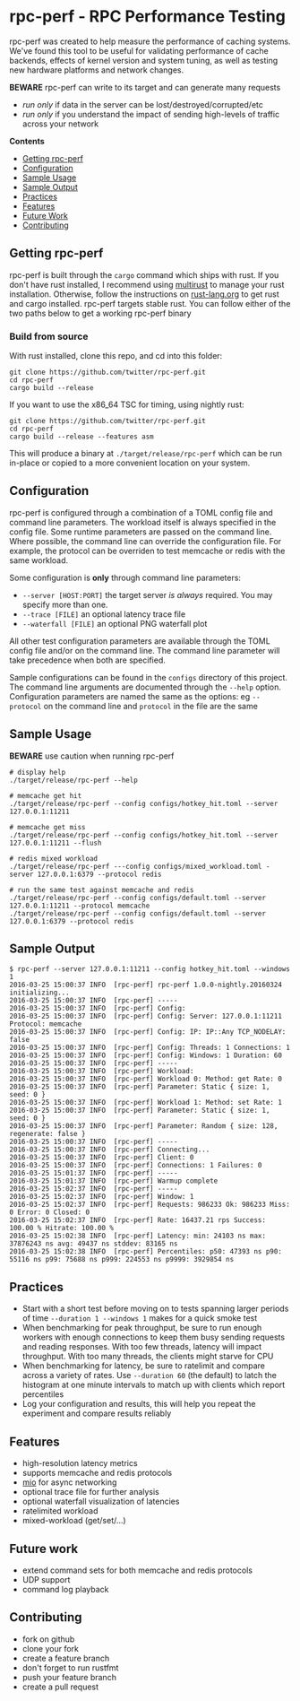 # rpc-perf - RPC Performance Testing

rpc-perf was created to help measure the performance of caching systems. We've found this tool to be useful for validating performance of cache backends, effects of kernel version and system tuning, as well as testing new hardware platforms and network changes.

**BEWARE** rpc-perf can write to its target and can generate many requests
* *run only* if data in the server can be lost/destroyed/corrupted/etc
* *run only* if you understand the impact of sending high-levels of traffic across your network

**Contents**
* [Getting rpc-perf](#getting-rpc-perf)
* [Configuration](#configuration)
* [Sample Usage](#sample-usage)
* [Sample Output](#sample-output)
* [Practices](#practices)
* [Features](#features)
* [Future Work](#future-work)
* [Contributing](#contributing)

## Getting rpc-perf

rpc-perf is built through the `cargo` command which ships with rust. If you don't have rust installed, I recommend using [multirust][1] to manage your rust installation. Otherwise, follow the instructions on [rust-lang.org][2] to get rust and cargo installed. rpc-perf targets stable rust. You can follow either of the two paths below to get a working rpc-perf binary

### Build from source

With rust installed, clone this repo, and cd into this folder:

```shell
git clone https://github.com/twitter/rpc-perf.git
cd rpc-perf
cargo build --release
```

If you want to use the x86_64 TSC for timing, using nightly rust:

```shell
git clone https://github.com/twitter/rpc-perf.git
cd rpc-perf
cargo build --release --features asm
```

This will produce a binary at `./target/release/rpc-perf` which can be run in-place or copied to a more convenient location on your system.

## Configuration

rpc-perf is configured through a combination of a TOML config file and command line parameters. The workload itself is always specified in the config file. Some runtime parameters are passed on the command line. Where possible, the command line can override the configuration file. For example, the protocol can be overriden to test memcache or redis with the same workload.

Some configuration is **only** through command line parameters:
* `--server [HOST:PORT]` the target server *is always* required. You may specify more than one.
* `--trace [FILE]` an optional latency trace file
* `--waterfall [FILE]` an optional PNG waterfall plot

All other test configuration parameters are available through the TOML config file and/or on the command line. The command line parameter will take precedence when both are specified.

Sample configurations can be found in the `configs` directory of this project. The command line arguments are documented through the `--help` option. Configuration parameters are named the same as the options: eg `--protocol` on the command line and `protocol` in the file are the same

## Sample Usage

**BEWARE** use caution when running rpc-perf

```shell
# display help
./target/release/rpc-perf --help

# memcache get hit
./target/release/rpc-perf --config configs/hotkey_hit.toml --server 127.0.0.1:11211

# memcache get miss
./target/release/rpc-perf --config configs/hotkey_hit.toml --server 127.0.0.1:11211 --flush

# redis mixed workload
./target/release/rpc-perf ---config configs/mixed_workload.toml -server 127.0.0.1:6379 --protocol redis

# run the same test against memcache and redis
./target/release/rpc-perf --config configs/default.toml --server 127.0.0.1:11211 --protocol memcache
./target/release/rpc-perf --config configs/default.toml --server 127.0.0.1:6379 --protocol redis
```

## Sample Output

```
$ rpc-perf --server 127.0.0.1:11211 --config hotkey_hit.toml --windows 1
2016-03-25 15:00:37 INFO  [rpc-perf] rpc-perf 1.0.0-nightly.20160324 initializing...
2016-03-25 15:00:37 INFO  [rpc-perf] -----
2016-03-25 15:00:37 INFO  [rpc-perf] Config:
2016-03-25 15:00:37 INFO  [rpc-perf] Config: Server: 127.0.0.1:11211 Protocol: memcache
2016-03-25 15:00:37 INFO  [rpc-perf] Config: IP: IP::Any TCP_NODELAY: false
2016-03-25 15:00:37 INFO  [rpc-perf] Config: Threads: 1 Connections: 1
2016-03-25 15:00:37 INFO  [rpc-perf] Config: Windows: 1 Duration: 60
2016-03-25 15:00:37 INFO  [rpc-perf] -----
2016-03-25 15:00:37 INFO  [rpc-perf] Workload:
2016-03-25 15:00:37 INFO  [rpc-perf] Workload 0: Method: get Rate: 0
2016-03-25 15:00:37 INFO  [rpc-perf] Parameter: Static { size: 1, seed: 0 }
2016-03-25 15:00:37 INFO  [rpc-perf] Workload 1: Method: set Rate: 1
2016-03-25 15:00:37 INFO  [rpc-perf] Parameter: Static { size: 1, seed: 0 }
2016-03-25 15:00:37 INFO  [rpc-perf] Parameter: Random { size: 128, regenerate: false }
2016-03-25 15:00:37 INFO  [rpc-perf] -----
2016-03-25 15:00:37 INFO  [rpc-perf] Connecting...
2016-03-25 15:00:37 INFO  [rpc-perf] Client: 0
2016-03-25 15:00:37 INFO  [rpc-perf] Connections: 1 Failures: 0
2016-03-25 15:01:37 INFO  [rpc-perf] -----
2016-03-25 15:01:37 INFO  [rpc-perf] Warmup complete
2016-03-25 15:02:37 INFO  [rpc-perf] -----
2016-03-25 15:02:37 INFO  [rpc-perf] Window: 1
2016-03-25 15:02:37 INFO  [rpc-perf] Requests: 986233 Ok: 986233 Miss: 0 Error: 0 Closed: 0
2016-03-25 15:02:37 INFO  [rpc-perf] Rate: 16437.21 rps Success: 100.00 % Hitrate: 100.00 %
2016-03-25 15:02:38 INFO  [rpc-perf] Latency: min: 24103 ns max: 37876243 ns avg: 49437 ns stddev: 83165 ns
2016-03-25 15:02:38 INFO  [rpc-perf] Percentiles: p50: 47393 ns p90: 55116 ns p99: 75688 ns p999: 224553 ns p9999: 3929854 ns
```

## Practices

* Start with a short test before moving on to tests spanning larger periods of time `--duration 1 --windows 1` makes for a quick smoke test
* When benchmarking for peak throughput, be sure to run enough workers with enough connections to keep them busy sending requests and reading responses. With too few threads, latency will impact throughput. With too many threads, the clients might starve for CPU
* When benchmarking for latency, be sure to ratelimit and compare across a variety of rates. Use `--duration 60` (the default) to latch the histogram at one minute intervals to match up with clients which report percentiles
* Log your configuration and results, this will help you repeat the experiment and compare results reliably

## Features

* high-resolution latency metrics
* supports memcache and redis protocols
* [mio][3] for async networking
* optional trace file for further analysis
* optional waterfall visualization of latencies
* ratelimited workload
* mixed-workload (get/set/...)

## Future work

* extend command sets for both memcache and redis protocols
* UDP support
* command log playback

## Contributing

* fork on github
* clone your fork
* create a feature branch
* don't forget to run rustfmt
* push your feature branch
* create a pull request

[1]: https://github.com/brson/multirust
[2]: https://rust-lang.org/
[3]: https://github.com/carllerche/mio
